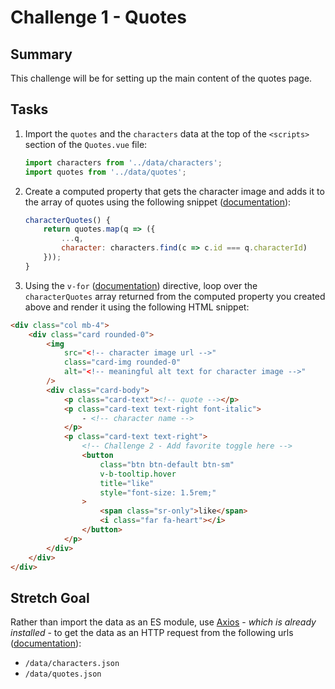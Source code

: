 # Challenge 1 - Quotes

## Summary

This challenge will be for setting up the main content of the quotes page.

## Tasks

1. Import the `quotes` and the `characters` data at the top of the `<scripts>` section of the `Quotes.vue` file:

    ```js
    import characters from '../data/characters';
    import quotes from '../data/quotes';
    ```

2. Create a computed property that gets the character image and adds it to the array of quotes using the following snippet ([documentation](!https://vuejs.org/v2/guide/computed.html)):

    ```js
    characterQuotes() {
        return quotes.map(q => ({
            ...q,
            character: characters.find(c => c.id === q.characterId)
        }));
    }
    ```

3. Using the `v-for` ([documentation](!https://vuejs.org/v2/guide/list.html)) directive, loop over the `characterQuotes` array returned from the computed property you created above and render it using the following HTML snippet:

```html
<div class="col mb-4">
    <div class="card rounded-0">
        <img
            src="<!-- character image url -->"
            class="card-img rounded-0"
            alt="<!-- meaningful alt text for character image -->"
        />
        <div class="card-body">
            <p class="card-text"><!-- quote --></p>
            <p class="card-text text-right font-italic">
                - <!-- character name -->
            </p>
            <p class="card-text text-right">
                <!-- Challenge 2 - Add favorite toggle here -->
                <button
                    class="btn btn-default btn-sm"
                    v-b-tooltip.hover
                    title="like"
                    style="font-size: 1.5rem;"
                >
                    <span class="sr-only">like</span>
                    <i class="far fa-heart"></i>
                </button>
            </p>
        </div>
    </div>
</div>
```

## Stretch Goal

Rather than import the data as an ES module, use [Axios](https://github.com/axios/axios) - _which is already installed_ - to get the data as an HTTP request from the following urls ([documentation](https://vuejs.org/v2/cookbook/using-axios-to-consume-apis.html)):

-   `/data/characters.json`
-   `/data/quotes.json`
